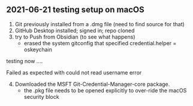 ## 2021-06-21 testing setup on macOS

1. Git previously installed from a .dmg file (need to find source for that)
2. GitHub Desktop installed; signed in; repo cloned
3. try to Push from Obsidian (to see what happens)
	- erased the system gitconfig that specified credential.helper = oskeychain

testing now ....

Failed as expected with could not read username error

4. Downloaded the MSFT Git-Credential-Manager-core package.
   - the .pkg file needs to be opened explicitly to over-ride the macOS security block




